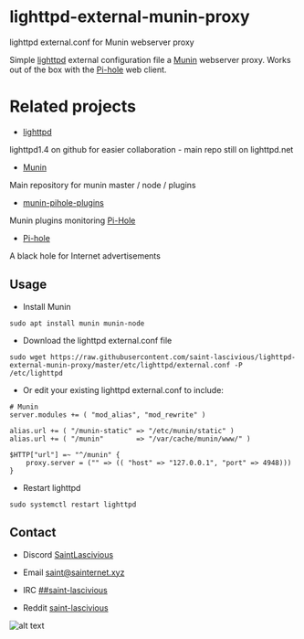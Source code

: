 # lighttpd-external-munin-proxy

lighttpd external.conf for Munin webserver proxy

Simple [lighttpd](https://www.lighttpd.net/) external configuration file a [Munin](https://munin-monitoring.org/) webserver proxy. Works out of the box with the [Pi-hole](https://pi-hole.net/) web client.

# Related projects
* [lighttpd](https://github.com/lighttpd/lighttpd1.4)

lighttpd1.4 on github for easier collaboration - main repo still on lighttpd.net

* [Munin](https://github.com/munin-monitoring/munin)

Main repository for munin master / node / plugins

* [munin-pihole-plugins](https://github.com/saint-lascivious/munin-pihole-plugins)

Munin plugins monitoring [Pi-Hole](https://pi-hole.net)

* [Pi-hole](https://github.com/pi-hole/pi-hole)

A black hole for Internet advertisements

## Usage
* Install Munin
```
sudo apt install munin munin-node
```

* Download the lighttpd external.conf file
```
sudo wget https://raw.githubusercontent.com/saint-lascivious/lighttpd-external-munin-proxy/master/etc/lighttpd/external.conf -P /etc/lighttpd
```

* Or edit your existing lighttpd external.conf to include:
```
# Munin
server.modules += ( "mod_alias", "mod_rewrite" )

alias.url += ( "/munin-static" => "/etc/munin/static" )
alias.url += ( "/munin"        => "/var/cache/munin/www/" )

$HTTP["url"] =~ "^/munin" {
    proxy.server = ("" => (( "host" => "127.0.0.1", "port" => 4948)))
}
```

* Restart lighttpd
```
sudo systemctl restart lighttpd
```

## Contact
* Discord
[SaintLascivious](https://discord.gg/NC7taVyn)

* Email
saint@sainternet.xyz

* IRC
[##saint-lascivious](https://webchat.freenode.net/##saint-lascivious)

* Reddit
[saint-lascivious](https://www.reddit.com/user/saint-lascivious)

![alt text][logo]

[logo]:https://vignette.wikia.nocookie.net/pokemon/images/7/76/265Wurmple.png "Using the spikes on its rear end, Wurmple peels the bark off trees and feeds on the sap that oozes out. This Pokémon's feet are tipped with suction pads that allow it to cling to glass without slipping."
